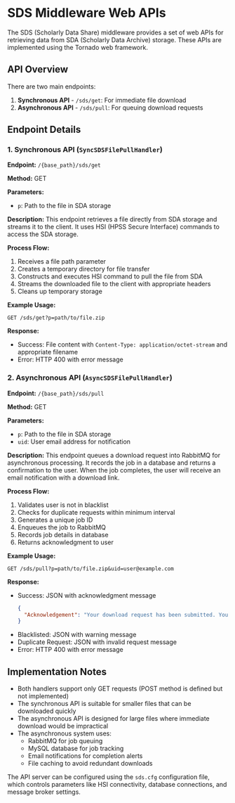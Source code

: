 # SDS Middleware Web APIs

The SDS (Scholarly Data Share) middleware provides a set of web APIs for retrieving data from SDA (Scholarly Data Archive) storage. These APIs are implemented using the Tornado web framework.

## API Overview

There are two main endpoints:

1. **Synchronous API** - `/sds/get`: For immediate file download
2. **Asynchronous API** - `/sds/pull`: For queuing download requests

## Endpoint Details

### 1. Synchronous API (`SyncSDSFilePullHandler`)

**Endpoint:** `/{base_path}/sds/get`

**Method:** GET

**Parameters:**
- `p`: Path to the file in SDA storage

**Description:**
This endpoint retrieves a file directly from SDA storage and streams it to the client. It uses HSI (HPSS Secure Interface) commands to access the SDA storage.

**Process Flow:**
1. Receives a file path parameter
2. Creates a temporary directory for file transfer
3. Constructs and executes HSI command to pull the file from SDA
4. Streams the downloaded file to the client with appropriate headers
5. Cleans up temporary storage

**Example Usage:**
```
GET /sds/get?p=path/to/file.zip
```

**Response:**
- Success: File content with `Content-Type: application/octet-stream` and appropriate filename
- Error: HTTP 400 with error message

### 2. Asynchronous API (`AsyncSDSFilePullHandler`)

**Endpoint:** `/{base_path}/sds/pull`

**Method:** GET

**Parameters:**
- `p`: Path to the file in SDA storage
- `uid`: User email address for notification

**Description:**
This endpoint queues a download request into RabbitMQ for asynchronous processing. It records the job in a database and returns a confirmation to the user. When the job completes, the user will receive an email notification with a download link.

**Process Flow:**
1. Validates user is not in blacklist
2. Checks for duplicate requests within minimum interval
3. Generates a unique job ID
4. Enqueues the job to RabbitMQ
5. Records job details in database
6. Returns acknowledgment to user

**Example Usage:**
```
GET /sds/pull?p=path/to/file.zip&uid=user@example.com
```

**Response:**
- Success: JSON with acknowledgment message
  ```json
  {
    "Acknowledgement": "Your download request has been submitted. You will receive an email response to your request with a download link. Once your request has been processed, the download link will remain valid for 24 hours"
  }
  ```
- Blacklisted: JSON with warning message
- Duplicate Request: JSON with invalid request message
- Error: HTTP 400 with error message

## Implementation Notes

- Both handlers support only GET requests (POST method is defined but not implemented)
- The synchronous API is suitable for smaller files that can be downloaded quickly
- The asynchronous API is designed for large files where immediate download would be impractical
- The asynchronous system uses:
  - RabbitMQ for job queuing
  - MySQL database for job tracking
  - Email notifications for completion alerts
  - File caching to avoid redundant downloads

The API server can be configured using the `sds.cfg` configuration file, which controls parameters like HSI connectivity, database connections, and message broker settings.